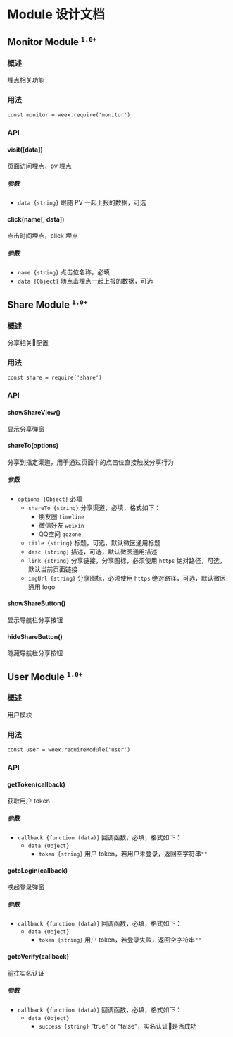 # Module 设计文档

## Monitor Module <sup>`1.0+`</sup>

### 概述

埋点相关功能

### 用法

`const monitor = weex.require('monitor')`

### API

#### visit([data])

页面访问埋点，pv 埋点

##### 参数

- `data {string}` 跟随 PV 一起上报的数据，可选

#### click(name[, data])

点击时间埋点，click 埋点

##### 参数

- `name {string}` 点击位名称，必填
- `data {Object}` 随点击埋点一起上报的数据，可选

## Share Module <sup>`1.0+`</sup>

### 概述

分享相关配置

### 用法

`const share = require('share')`

### API

#### showShareView()

显示分享弹窗

#### shareTo(options)

分享到指定渠道，用于通过页面中的点击位直接触发分享行为

##### 参数

- `options {Object}` 必填
  - `shareTo {string}` 分享渠道，必填，格式如下：
    - 朋友圈 `timeline`
    - 微信好友 `weixin`
    - QQ空间 `qqzone`
  - `title {string}` 标题，可选，默认微医通用标题
  - `desc {string}` 描述，可选，默认微医通用描述
  - `link {string}` 分享链接，分享图标，必须使用 `https` 绝对路径，可选，默认当前页面链接
  - `imgUrl {string}` 分享图标，必须使用 `https` 绝对路径，可选，默认微医通用 logo

#### showShareButton()

显示导航栏分享按钮

#### hideShareButton()

隐藏导航栏分享按钮

## User Module <sup>`1.0+`</sup>

### 概述

用户模块

### 用法

`const user = weex.requireModule('user')`

### API

#### getToken(callback)

获取用户 token

##### 参数

- `callback {function (data)}` 回调函数，必填，格式如下：
  - `data {Object}`
    - `token {string}` 用户 token，若用户未登录，返回空字符串`""`

#### gotoLogin(callback)

唤起登录弹窗

##### 参数

- `callback {function (data)}` 回调函数，必填，格式如下：
  - `data {Object}`
    - `token {string}` 用户 token，若登录失败，返回空字符串`""`

<!-- #### gotoVerify([options, callback])

前往实名认证

##### 参数

- `options {Object}` 可选
  - `backTo {string}` 返回到指定页面，可选值如下：
    - `current` - 关闭实名认证流程，返回当前页面
    - `home` - 关闭所有页面，返回微医首页
    - `url` - 关闭所有页面，并跳转到指定 URL 页面，该值需配合 `url` 参数使用
  - `url {string}` 实名认证结束后跳转的页面，当 `backTo` 为 `url` 时，该项必填
- `callback {function (data)}` 回调函数，可选，格式如下：
  - `data {Object}`
    - `success {string}` "true" or "false" -->

#### gotoVerify(callback)

前往实名认证

##### 参数

- `callback {function (data)}` 回调函数，必填，格式如下：
  - `data {Object}`
    - `success {string}` "true" or "false"，实名认证是否成功
